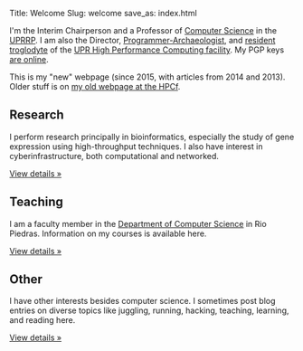 Title: Welcome
Slug: welcome
save_as: index.html

<div class="jumbotron"> <p> I'm the Interim Chairperson and a Professor of <a
href="//ccom.uprrp.edu/">Computer Science</a> in the <a
href="http://www.uprrp.edu/">UPRRP</a>. I am also the Director,
<a
href="{filename}programmer-archaeologist.md">Programmer-Archaeologist</a>,
and <a href="{filename}troglodita.md">resident troglodyte</a> of the
<a href="http://www.hpcf.upr.edu/">UPR High Performance Computing
facility</a>. My PGP keys <a href="{filename}/pages/keys.md">are
online</a>.

<p>This is my "new" webpage (since 2015, with articles from 2014 and 2013).
Older stuff is on <a href="https://www.hpcf.upr.edu/~humberto/">my old webpage
at the HPCf</a>.</p>

</div>

<div class="row">

<div class="col-sm-4"> <h2>Research</h2> <p>I
perform research principally in bioinformatics, especially the study
of gene expression using high-throughput techniques. I also have
interest in cyberinfrastructure, both computational and networked.</p>
<a class="btn btn-default" href="{category}research">View details
&raquo;</a> </div>

<div class="col-sm-4"> <h2>Teaching</h2> <p>I am a faculty member in
the <a href="//ccom.uprrp.edu/">Department of Computer Science</a> in
Rio Piedras. Information on my courses is available here. </p> <p><a
class="btn btn-default" href="{category}teaching">View details
&raquo;</a></p> </div>

<div class="col-sm-4"> <h2>Other</h2> <p>I have other interests
besides computer science. I sometimes post blog entries on diverse
topics like juggling, running, hacking, teaching, learning, and
reading here.  </p> <p><a class="btn btn-default"
href="{category}blog">View details &raquo;</a></p> </div>

</div>

